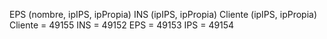 EPS (nombre, ipIPS, ipPropia)
INS (ipIPS, ipPropia)
Cliente (ipIPS, ipPropia)
Cliente = 49155
INS = 49152
EPS = 49153
IPS = 49154